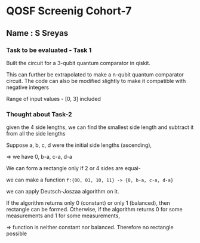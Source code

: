 # QOSF Screenig Cohort-7
## Name : S Sreyas

### Task to be evaluated - Task 1
Built the circuit for a 3-qubit quantum comparator in qiskit.

This can further be extrapolated to make a n-qubit quantum comparator circuit. The code can also be modified slightly to make it compatible with negative integers

Range of input values - [0, 3] included

### Thought about Task-2
given the 4 side lengths, we can find the smallest side length and subtract it from all the side lengths

Suppose a, b, c, d were the initial side lengths (ascending),

=> we have 0, b-a, c-a, d-a

We can form a rectangle only if 2 or 4 sides are equal-

we can make a function `f:{00, 01, 10, 11} -> {0, b-a, c-a, d-a}`

we can apply Deutsch-Joszaa algorithm on it.

If the algorithm returns only 0 (constant) or only 1 (balanced), then rectangle can be formed.
Otherwise, if the algorithm returns 0 for some measurements and 1 for some measurements,

=> function is neither constant nor balanced. Therefore no rectangle possible
